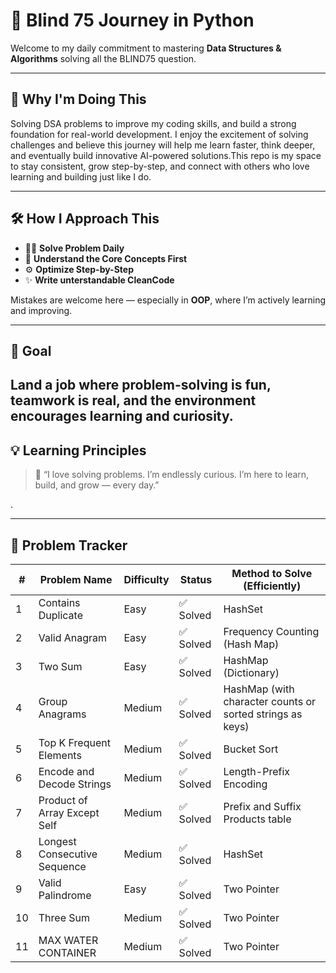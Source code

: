 # 🧠 Blind 75 Journey in Python

Welcome to my daily commitment to mastering **Data Structures & Algorithms** solving all the BLIND75 question.

---

## 🎯 Why I'm Doing This

Solving DSA problems to improve my coding skills, and build a strong foundation for real-world development.
I enjoy the excitement of solving challenges and believe this journey will help me learn faster, think deeper, and eventually build innovative AI-powered solutions.This repo is my space to stay consistent, grow step-by-step, and connect with others who love learning and building just like I do.

---

## 🛠️ How I Approach This

- 👨‍💻 **Solve Problem Daily**
- 🧩 **Understand the Core Concepts First**
- ⚙️ **Optimize Step-by-Step**
- ✨ **Write unterstandable CleanCode**

Mistakes are welcome here — especially in **OOP**, where I’m actively learning and improving.

---

## 🚀 Goal

## Land a job where **problem-solving is fun**, teamwork is real, and the environment encourages learning and curiosity.

## 💡 Learning Principles

> 💬 “I love solving problems. I’m endlessly curious. I’m here to learn, build, and grow — every day.”

.

---

## 🧩 Problem Tracker

| #   | Problem Name                 | Difficulty | Status    | Method to Solve (Efficiently)                             |
| --- | ---------------------------- | ---------- | --------- | --------------------------------------------------------- |
| 1   | Contains Duplicate           | Easy       | ✅ Solved | HashSet                                                   |
| 2   | Valid Anagram                | Easy       | ✅ Solved | Frequency Counting (Hash Map)                             |
| 3   | Two Sum                      | Easy       | ✅ Solved | HashMap (Dictionary)                                      |
| 4   | Group Anagrams               | Medium     | ✅ Solved | HashMap (with character counts or sorted strings as keys) |
| 5   | Top K Frequent Elements      | Medium     | ✅ Solved | Bucket Sort                                               |
| 6   | Encode and Decode Strings    | Medium     | ✅ Solved | Length-Prefix Encoding                                    |
| 7   | Product of Array Except Self | Medium     | ✅ Solved | Prefix and Suffix Products table                          |
| 8   | Longest Consecutive Sequence | Medium     | ✅ Solved | HashSet                                                   |
| 9   | Valid Palindrome             | Easy       | ✅ Solved | Two Pointer                                               |
| 10  | Three Sum                    | Medium     | ✅ Solved | Two Pointer                                               |
| 11  | MAX WATER CONTAINER          | Medium     | ✅ Solved | Two Pointer                                               |
